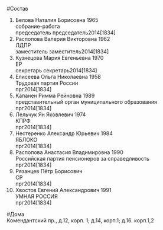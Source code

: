 #Состав  
1. Белова Наталия Борисовна 1965  
    собрание-работа  
    председатель председатель2014[1834]  
2. Распопова Валерия Викторовна 1962  
    ЛДПР  
    заместитель заместитель2014[1834]  
3. Кузнецова Мария Евгеньевна 1970  
    ЕР  
    секретарь секретарь2014[1834]  
4. Елисеева Ольга Николаевна 1958  
    Трудовая партия России  
    прг2014[1834]  
5. Капанен Римма Рейновна 1989  
    представительный орган муниципального образования  
    прг2014[1834]  
6. Лельчук Ян Яковлевич 1974  
    КПРФ  
    прг2014[1834]  
7. Нестеренко Александр Юрьевич 1984  
    ЯБЛОКО  
    прг2014[1834]  
8. Распопова Анастасия Владимировна 1990  
    Российская партия пенсионеров за справедливость  
    прг2014[1834]  
9. Рязанцев Пётр Борисович  
    СР  
    прг2014[1834]  
10. Хвостов Евгений Александрович 1991  
    УМНАЯ РОССИЯ  
    прг2014[1834]  
  
#Дома  
Комендантский пр., д.12, корп. 1; д.14, корп.1; д.16. корп.1,2  
  
